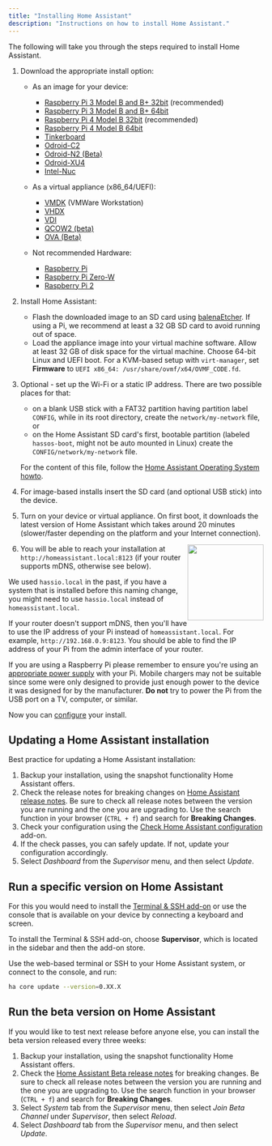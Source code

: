 ```yaml
---
title: "Installing Home Assistant"
description: "Instructions on how to install Home Assistant."
---
```


The following will take you through the steps required to install Home Assistant.

1. Download the appropriate install option:

   - As an image for your device:

     - [Raspberry Pi 3 Model B and B+ 32bit][pi3-32] (recommended)
     - [Raspberry Pi 3 Model B and B+ 64bit][pi3-64]
     - [Raspberry Pi 4 Model B 32bit][pi4-32] (recommended)
     - [Raspberry Pi 4 Model B 64bit][pi4-64]
     - [Tinkerboard][tinker]
     - [Odroid-C2][odroid-c2]
     - [Odroid-N2 (Beta)][odroid-n2]
     - [Odroid-XU4][odroid-xu4]
     - [Intel-Nuc][intel-nuc]

   - As a virtual appliance (x86_64/UEFI):
  
     - [VMDK][vmdk] (VMWare Workstation)
     - [VHDX][vhdx]
     - [VDI][vdi]
     - [QCOW2 (beta)][qcow2]
     - [OVA (Beta)][Virtual Appliance]

   - Not recommended Hardware:

     - [Raspberry Pi][pi1]
     - [Raspberry Pi Zero-W][pi0-w]
     - [Raspberry Pi 2][pi2]

2. Install Home Assistant:

   - Flash the downloaded image to an SD card using [balenaEtcher][balenaEtcher]. If using a Pi, we recommend at least a 32 GB SD card to avoid running out of space.
   - Load the appliance image into your virtual machine software. Allow at least 32 GB of disk space for the virtual machine. Choose 64-bit Linux and UEFI boot. For a KVM-based setup with `virt-manager`, set **Firmware** to `UEFI x86_64: /usr/share/ovmf/x64/OVMF_CODE.fd`.

3. Optional - set up the Wi-Fi or a static IP address. There are two possible places for that:
   - on a blank USB stick with a FAT32 partition having partition label `CONFIG`, while in its root directory, create the `network/my-network` file, or
   - on the Home Assistant SD card's first, bootable partition (labeled `hassos-boot`, might not be auto mounted in Linux) create the `CONFIG/network/my-network` file.

   For the content of this file, follow the [Home Assistant Operating System howto][hassos-network].

4. For image-based installs insert the SD card (and optional USB stick) into the device.

5. Turn on your device or virtual appliance. On first boot, it downloads the latest version of Home Assistant which takes around 20 minutes (slower/faster depending on the platform and your Internet connection).

   <img src='/images/hassio/screenshots/first-start.png' style='clear: right; border:none; box-shadow: none; float: right; margin-bottom: 12px;' width='150' />

6. You will be able to reach your installation at `http://homeassistant.local:8123` (if your router supports mDNS, otherwise see below).

<div class='note warning'>

We used `hassio.local` in the past, if you have a system that is installed before this naming change, you might need to use `hassio.local` instead of `homeassistant.local`.

</div>

<div class='note'>

If your router doesn't support mDNS, then you'll have to use the IP address of your Pi instead of `homeassistant.local`. For example, `http://192.168.0.9:8123`. You should be able to find the IP address of your Pi from the admin interface of your router.

</div>

<div class='note warning'>

If you are using a Raspberry Pi please remember to ensure you're using an [appropriate power supply][pi-power] with your Pi. Mobile chargers may not be suitable since some were only designed to provide just enough power to the device it was designed for by the manufacturer. **Do not** try to power the Pi from the USB port on a TV, computer, or similar.

</div>

Now you can [configure][configure] your install.

## Updating a Home Assistant installation

Best practice for updating a Home Assistant installation:

1. Backup your installation, using the snapshot functionality Home Assistant offers.
2. Check the release notes for breaking changes on [Home Assistant release notes](https://github.com/home-assistant/home-assistant/releases). Be sure to check all release notes between the version you are running and the one you are upgrading to. Use the search function in your browser (`CTRL + f`) and search for **Breaking Changes**.
3. Check your configuration using the [Check Home Assistant configuration](/addons/check_config/) add-on.
4. If the check passes, you can safely update. If not, update your configuration accordingly.
5. Select _Dashboard_ from the _Supervisor_ menu, and then select _Update_.

## Run a specific version on Home Assistant

For this you would need to install the [Terminal & SSH add-on][ssh] or use the console
that is available on your device by connecting a keyboard and screen.

To install the Terminal & SSH add-on, choose **Supervisor**, which is located in the sidebar and then the add-on store.

Use the web-based terminal or SSH to your Home Assistant system, or connect to the console, and run:

```bash
ha core update --version=0.XX.X
```

## Run the beta version on Home Assistant

If you would like to test next release before anyone else, you can install the beta version released every three weeks:

1. Backup your installation, using the snapshot functionality Home Assistant offers.
2. Check the [Home Assistant Beta release notes](https://rc.home-assistant.io/latest-release-notes/) for breaking changes. Be sure to check all release notes between the version you are running and the one you are upgrading to. Use the search function in your browser (`CTRL + f`) and search for **Breaking Changes**.
3. Select _System_ tab from the _Supervisor_ menu, then select _Join Beta Channel_ under _Supervisor_, then select _Reload_.
4. Select _Dashboard_ tab from the _Supervisor_ menu, and then select _Update_.


[balenaEtcher]: https://www.balena.io/etcher
[hassos-network]: https://github.com/home-assistant/operating-system/blob/dev/Documentation/network.md
[pi0-w]: https://github.com/home-assistant/operating-system/releases/download/3.13/hassos_rpi0-w-3.13.img.gz
[pi1]: https://github.com/home-assistant/operating-system/releases/download/3.13/hassos_rpi-3.13.img.gz
[pi2]: https://github.com/home-assistant/operating-system/releases/download/3.13/hassos_rpi2-3.13.img.gz
[pi3-32]: https://github.com/home-assistant/operating-system/releases/download/3.13/hassos_rpi3-3.13.img.gz
[pi3-64]: https://github.com/home-assistant/operating-system/releases/download/3.13/hassos_rpi3-64-3.13.img.gz
[pi4-32]: https://github.com/home-assistant/operating-system/releases/download/3.13/hassos_rpi4-3.13.img.gz
[pi4-64]: https://github.com/home-assistant/operating-system/releases/download/3.13/hassos_rpi4-64-3.13.img.gz
[tinker]: https://github.com/home-assistant/operating-system/releases/download/3.13/hassos_tinker-3.13.img.gz
[odroid-c2]: https://github.com/home-assistant/operating-system/releases/download/4.8/hassos_odroid-c2-4.8.img.gz
[odroid-n2]: https://github.com/home-assistant/operating-system/releases/download/4.8/hassos_odroid-n2-4.8.img.gz
[odroid-xu4]: https://github.com/home-assistant/operating-system/releases/download/4.8/hassos_odroid-xu4-4.8.img.gz
[intel-nuc]: https://github.com/home-assistant/operating-system/releases/download/4.8/hassos_intel-nuc-4.8.img.gz
[vmdk]: https://github.com/home-assistant/operating-system/releases/download/4.8/hassos_ova-4.8.vmdk.gz
[vhdx]: https://github.com/home-assistant/operating-system/releases/download/4.8/hassos_ova-4.8.vhdx.gz
[vdi]: https://github.com/home-assistant/operating-system/releases/download/4.8/hassos_ova-4.8.vdi.gz
[qcow2]: https://github.com/home-assistant/operating-system/releases/download/4.8/hassos_ova-4.8.qcow2.gz
[Virtual Appliance]: https://github.com/home-assistant/operating-system/releases/download/4.8/hassos_ova-4.8.ova
[local]: http://homeassistant.local:8123
[samba]: /addons/samba/
[ssh]: /addons/ssh/
[pi-power]: https://www.raspberrypi.org/help/faqs/#powerReqs
[configure]: /getting-started/configuration/
